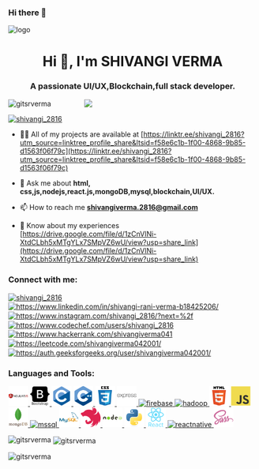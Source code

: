 ### Hi there 👋

<!--
**gitSRVerma/gitSRVerma** is a ✨ _special_ ✨ repository because its `README.md` (this file) appears on your GitHub profile.

Here are some ideas to get you started:

- 🔭 I’m currently working on ...
- 🌱 I’m currently learning ...
- 👯 I’m looking to collaborate on ...
- 🤔 I’m looking for help with ...
- 💬 Ask me about ...
- 📫 How to reach me: ...
- 😄 Pronouns: ...
- ⚡ Fun fact: ...
-->

![logo](https://github.com/gitSRVerma/gitSRVerma/blob/main/github%20banner.png)
<h1 align="center">Hi 👋, I'm SHIVANGI VERMA</h1>
<h3 align="center">A passionate UI/UX,Blockchain,full stack developer.</h3>
<img align="right" width="350" src="https://user-images.githubusercontent.com/55389276/140866485-8fb1c876-9a8f-4d6a-98dc-08c4981eaf70.gif">

<p align="left"> <img src="https://komarev.com/ghpvc/?username=gitsrverma&label=Profile%20views&color=0e75b6&style=flat" alt="gitsrverma" /> </p>

<p align="left"> <a href="https://twitter.com/shivangi_2816" target="blank"><img src="https://img.shields.io/twitter/follow/shivangi_2816?logo=twitter&style=for-the-badge" alt="shivangi_2816" /></a> </p>

- 👨‍💻 All of my projects are available at [https://linktr.ee/shivangi_2816?utm_source=linktree_profile_share&ltsid=f58e6c1b-1f00-4868-9b85-d1563f06f79c](https://linktr.ee/shivangi_2816?utm_source=linktree_profile_share&ltsid=f58e6c1b-1f00-4868-9b85-d1563f06f79c)

- 💬 Ask me about **html, css,js,nodejs,react.js,mongoDB,mysql,blockchain,UI/UX.**

- 📫 How to reach me **shivangiverma.2816@gmail.com**

- 📄 Know about my experiences [https://drive.google.com/file/d/1zCnVlNi-XtdCLbh5xMTgYLx7SMpVZ6wU/view?usp=share_link](https://drive.google.com/file/d/1zCnVlNi-XtdCLbh5xMTgYLx7SMpVZ6wU/view?usp=share_link)

<h3 align="left">Connect with me:</h3>
<p align="left">
<a href="https://twitter.com/shivangi_2816" target="blank"><img align="center" src="https://raw.githubusercontent.com/rahuldkjain/github-profile-readme-generator/master/src/images/icons/Social/twitter.svg" alt="shivangi_2816" height="30" width="40" /></a>
<a href="https://linkedin.com/in/https://www.linkedin.com/in/shivangi-rani-verma-b18425206/" target="blank"><img align="center" src="https://raw.githubusercontent.com/rahuldkjain/github-profile-readme-generator/master/src/images/icons/Social/linked-in-alt.svg" alt="https://www.linkedin.com/in/shivangi-rani-verma-b18425206/" height="30" width="40" /></a>
<a href="https://instagram.com/https://www.instagram.com/shivangi_2816/?next=%2f" target="blank"><img align="center" src="https://raw.githubusercontent.com/rahuldkjain/github-profile-readme-generator/master/src/images/icons/Social/instagram.svg" alt="https://www.instagram.com/shivangi_2816/?next=%2f" height="30" width="40" /></a>
<a href="https://www.codechef.com/users/https://www.codechef.com/users/shivangi_2816" target="blank"><img align="center" src="https://cdn.jsdelivr.net/npm/simple-icons@3.1.0/icons/codechef.svg" alt="https://www.codechef.com/users/shivangi_2816" height="30" width="40" /></a>
<a href="https://www.hackerrank.com/https://www.hackerrank.com/shivangiverma041" target="blank"><img align="center" src="https://raw.githubusercontent.com/rahuldkjain/github-profile-readme-generator/master/src/images/icons/Social/hackerrank.svg" alt="https://www.hackerrank.com/shivangiverma041" height="30" width="40" /></a>
<a href="https://www.leetcode.com/https://leetcode.com/shivangiverma042001/" target="blank"><img align="center" src="https://raw.githubusercontent.com/rahuldkjain/github-profile-readme-generator/master/src/images/icons/Social/leet-code.svg" alt="https://leetcode.com/shivangiverma042001/" height="30" width="40" /></a>
<a href="https://auth.geeksforgeeks.org/user/https://auth.geeksforgeeks.org/user/shivangiverma042001/" target="blank"><img align="center" src="https://raw.githubusercontent.com/rahuldkjain/github-profile-readme-generator/master/src/images/icons/Social/geeks-for-geeks.svg" alt="https://auth.geeksforgeeks.org/user/shivangiverma042001/" height="30" width="40" /></a>
</p>

<h3 align="left">Languages and Tools:</h3>
<p align="left"> <a href="https://angular.io" target="_blank" rel="noreferrer"> <img src="https://raw.githubusercontent.com/devicons/devicon/master/icons/angularjs/angularjs-original-wordmark.svg" alt="angularjs" width="40" height="40"/> </a> <a href="https://getbootstrap.com" target="_blank" rel="noreferrer"> <img src="https://raw.githubusercontent.com/devicons/devicon/master/icons/bootstrap/bootstrap-plain-wordmark.svg" alt="bootstrap" width="40" height="40"/> </a> <a href="https://www.cprogramming.com/" target="_blank" rel="noreferrer"> <img src="https://raw.githubusercontent.com/devicons/devicon/master/icons/c/c-original.svg" alt="c" width="40" height="40"/> </a> <a href="https://www.w3schools.com/cpp/" target="_blank" rel="noreferrer"> <img src="https://raw.githubusercontent.com/devicons/devicon/master/icons/cplusplus/cplusplus-original.svg" alt="cplusplus" width="40" height="40"/> </a> <a href="https://www.w3schools.com/css/" target="_blank" rel="noreferrer"> <img src="https://raw.githubusercontent.com/devicons/devicon/master/icons/css3/css3-original-wordmark.svg" alt="css3" width="40" height="40"/> </a> <a href="https://expressjs.com" target="_blank" rel="noreferrer"> <img src="https://raw.githubusercontent.com/devicons/devicon/master/icons/express/express-original-wordmark.svg" alt="express" width="40" height="40"/> </a> <a href="https://firebase.google.com/" target="_blank" rel="noreferrer"> <img src="https://www.vectorlogo.zone/logos/firebase/firebase-icon.svg" alt="firebase" width="40" height="40"/> </a> <a href="https://hadoop.apache.org/" target="_blank" rel="noreferrer"> <img src="https://www.vectorlogo.zone/logos/apache_hadoop/apache_hadoop-icon.svg" alt="hadoop" width="40" height="40"/> </a> <a href="https://www.w3.org/html/" target="_blank" rel="noreferrer"> <img src="https://raw.githubusercontent.com/devicons/devicon/master/icons/html5/html5-original-wordmark.svg" alt="html5" width="40" height="40"/> </a> <a href="https://developer.mozilla.org/en-US/docs/Web/JavaScript" target="_blank" rel="noreferrer"> <img src="https://raw.githubusercontent.com/devicons/devicon/master/icons/javascript/javascript-original.svg" alt="javascript" width="40" height="40"/> </a> <a href="https://www.mongodb.com/" target="_blank" rel="noreferrer"> <img src="https://raw.githubusercontent.com/devicons/devicon/master/icons/mongodb/mongodb-original-wordmark.svg" alt="mongodb" width="40" height="40"/> </a> <a href="https://www.microsoft.com/en-us/sql-server" target="_blank" rel="noreferrer"> <img src="https://www.svgrepo.com/show/303229/microsoft-sql-server-logo.svg" alt="mssql" width="40" height="40"/> </a> <a href="https://www.mysql.com/" target="_blank" rel="noreferrer"> <img src="https://raw.githubusercontent.com/devicons/devicon/master/icons/mysql/mysql-original-wordmark.svg" alt="mysql" width="40" height="40"/> </a> <a href="https://nestjs.com/" target="_blank" rel="noreferrer"> <img src="https://raw.githubusercontent.com/devicons/devicon/master/icons/nestjs/nestjs-plain.svg" alt="nestjs" width="40" height="40"/> </a> <a href="https://nodejs.org" target="_blank" rel="noreferrer"> <img src="https://raw.githubusercontent.com/devicons/devicon/master/icons/nodejs/nodejs-original-wordmark.svg" alt="nodejs" width="40" height="40"/> </a> <a href="https://www.python.org" target="_blank" rel="noreferrer"> <img src="https://raw.githubusercontent.com/devicons/devicon/master/icons/python/python-original.svg" alt="python" width="40" height="40"/> </a> <a href="https://reactjs.org/" target="_blank" rel="noreferrer"> <img src="https://raw.githubusercontent.com/devicons/devicon/master/icons/react/react-original-wordmark.svg" alt="react" width="40" height="40"/> </a> <a href="https://reactnative.dev/" target="_blank" rel="noreferrer"> <img src="https://reactnative.dev/img/header_logo.svg" alt="reactnative" width="40" height="40"/> </a> <a href="https://sass-lang.com" target="_blank" rel="noreferrer"> <img src="https://raw.githubusercontent.com/devicons/devicon/master/icons/sass/sass-original.svg" alt="sass" width="40" height="40"/> </a> </p>

<p><img align="left" src="https://github-readme-stats.vercel.app/api/top-langs?username=gitsrverma&show_icons=true&locale=en&layout=compact" alt="gitsrverma" /></p>

<p>&nbsp;<img align="center" src="https://github-readme-stats.vercel.app/api?username=gitsrverma&show_icons=true&locale=en" alt="gitsrverma" /></p>

<p><img align="center" src="https://github-readme-streak-stats.herokuapp.com/?user=gitsrverma&" alt="gitsrverma" /></p>
